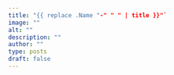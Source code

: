 ```yaml
---
title: "{{ replace .Name "-" " " | title }}"`
image: ""
alt: ""
description: ""
author: ""
type: posts
draft: false
---
```

